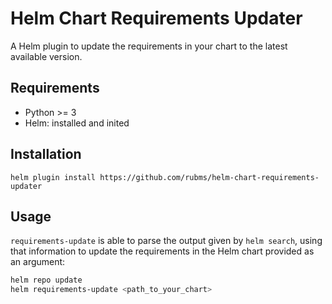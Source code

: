# Helm Chart Requirements Updater

A Helm plugin to update the requirements in your chart to the latest available version.

## Requirements

* Python >= 3
* Helm: installed and inited

## Installation

```
helm plugin install https://github.com/rubms/helm-chart-requirements-updater
```

## Usage

`requirements-update` is able to parse the output given by `helm search`, using that information to update the requirements in the Helm chart provided as an argument:

```bash
helm repo update
helm requirements-update <path_to_your_chart>
```
